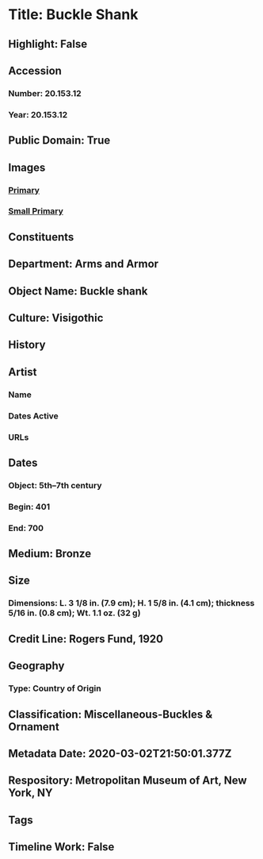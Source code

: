 # Title: Buckle Shank
## Highlight: False
## Accession
### Number: 20.153.12
### Year: 20.153.12
## Public Domain: True
## Images
### [Primary](https://images.metmuseum.org/CRDImages/aa/original/LC-20_153_12-001.jpg)
### [Small Primary](https://images.metmuseum.org/CRDImages/aa/web-large/LC-20_153_12-001.jpg)
## Constituents
## Department: Arms and Armor
## Object Name: Buckle shank
## Culture: Visigothic
## History
## Artist
### Name
### Dates Active
### URLs
## Dates
### Object: 5th–7th century
### Begin: 401
### End: 700
## Medium: Bronze
## Size
### Dimensions: L. 3 1/8 in. (7.9 cm); H. 1 5/8 in. (4.1 cm); thickness 5/16 in. (0.8 cm); Wt. 1.1 oz. (32 g)
## Credit Line: Rogers Fund, 1920
## Geography
### Type: Country of Origin
## Classification: Miscellaneous-Buckles & Ornament
## Metadata Date: 2020-03-02T21:50:01.377Z
## Respository: Metropolitan Museum of Art, New York, NY
## Tags
## Timeline Work: False